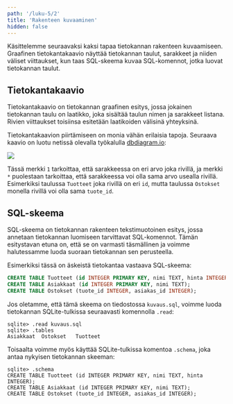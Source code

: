 ```yaml
---
path: '/luku-5/2'
title: 'Rakenteen kuvaaminen'
hidden: false
---
```


Käsittelemme seuraavaksi kaksi tapaa
tietokannan rakenteen kuvaamiseen.
Graafinen tietokantakaavio näyttää tietokannan
taulut, sarakkeet ja niiden väliset viittaukset,
kun taas SQL-skeema kuvaa SQL-komennot,
jotka luovat tietokannan taulut.

## Tietokantakaavio

Tietokantakaavio on tietokannan graafinen esitys,
jossa jokainen tietokannan taulu on laatikko,
joka sisältää taulun nimen ja sarakkeet listana.
Rivien viittaukset toisiinsa esitetään
laatikoiden välisinä yhteyksinä.

Tietokantakaavion piirtämiseen on monia vähän erilaisia tapoja.
Seuraava kaavio on luotu netissä olevalla
työkalulla [dbdiagram.io](https://dbdiagram.io/):

<img src="/kaavio.png">

Tässä merkki `1` tarkoittaa,
että sarakkeessa on eri arvo joka rivillä,
ja merkki `*` puolestaan tarkoittaa,
että sarakkeessa voi olla sama arvo usealla rivillä.
Esimerkiksi taulussa `Tuotteet` joka rivillä on eri `id`,
mutta taulussa `Ostokset` monella rivillä voi olla sama `tuote_id`.

## SQL-skeema

SQL-skeema on tietokannan rakenteen tekstimuotoinen esitys,
jossa annetaan tietokannan luomiseen tarvittavat SQL-komennot.
Tämän esitystavan etuna on, että se on varmasti täsmällinen
ja voimme halutessamme luoda suoraan tietokannan sen perusteella.

Esimerkiksi tässä on äskeistä tietokantaa vastaava SQL-skeema:

```sql
CREATE TABLE Tuotteet (id INTEGER PRIMARY KEY, nimi TEXT, hinta INTEGER);
CREATE TABLE Asiakkaat (id INTEGER PRIMARY KEY, nimi TEXT);
CREATE TABLE Ostokset (tuote_id INTEGER, asiakas_id INTEGER);
```

Jos oletamme, että tämä skeema on tiedostossa `kuvaus.sql`,
voimme luoda tietokannan SQLite-tulkissa seuraavasti
komennolla `.read`:

```x
sqlite> .read kuvaus.sql
sqlite> .tables
Asiakkaat  Ostokset   Tuotteet
```

Toisaalta voimme myös käyttää SQLite-tulkissa komentoa `.schema`,
joka antaa nykyisen tietokannan skeeman:

```x
sqlite> .schema
CREATE TABLE Tuotteet (id INTEGER PRIMARY KEY, nimi TEXT, hinta INTEGER);
CREATE TABLE Asiakkaat (id INTEGER PRIMARY KEY, nimi TEXT);
CREATE TABLE Ostokset (tuote_id INTEGER, asiakas_id INTEGER);
```

